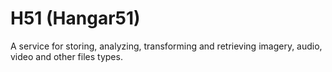 # H51 (Hangar51)

A service for storing, analyzing, transforming and retrieving imagery, audio,
video and other files types.
